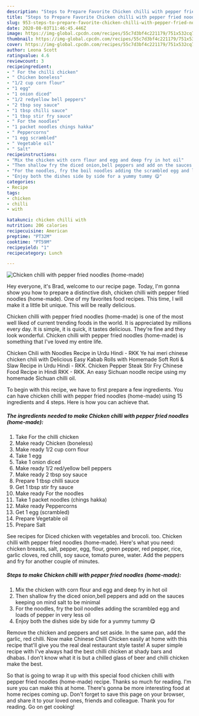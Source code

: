 ```yaml
---
description: "Steps to Prepare Favorite Chicken chilli with pepper fried noodles (home-made)"
title: "Steps to Prepare Favorite Chicken chilli with pepper fried noodles (home-made)"
slug: 953-steps-to-prepare-favorite-chicken-chilli-with-pepper-fried-noodles-home-made
date: 2020-08-03T11:46:45.446Z
image: https://img-global.cpcdn.com/recipes/55c7d3bf4c221179/751x532cq70/chicken-chilli-with-pepper-fried-noodles-home-made-recipe-main-photo.jpg
thumbnail: https://img-global.cpcdn.com/recipes/55c7d3bf4c221179/751x532cq70/chicken-chilli-with-pepper-fried-noodles-home-made-recipe-main-photo.jpg
cover: https://img-global.cpcdn.com/recipes/55c7d3bf4c221179/751x532cq70/chicken-chilli-with-pepper-fried-noodles-home-made-recipe-main-photo.jpg
author: Leona Scott
ratingvalue: 4.6
reviewcount: 3
recipeingredient:
- " For the chilli chicken"
- " Chicken boneless"
- "1/2 cup corn flour"
- "1 egg"
- "1 onion diced"
- "1/2 redyellow bell peppers"
- "2 tbsp soy sauce"
- "1 tbsp chilli sauce"
- "1 tbsp stir fry sauce"
- " For the noodles"
- "1 packet noodles chings hakka"
- " Peppercorns"
- "1 egg scrambled"
- " Vegetable oil"
- " Salt"
recipeinstructions:
- "Mix the chicken with corn flour and egg and deep fry in hot oil"
- "Then shallow fry the diced onion,bell peppers and add on the sauces keeping on mind salt to be minimal"
- "For the noodles, fry the boil noodles adding the scrambled egg and loads of pepper in very less oil"
- "Enjoy both the dishes side by side for a yummy tummy 😋"
categories:
- Recipe
tags:
- chicken
- chilli
- with

katakunci: chicken chilli with 
nutrition: 206 calories
recipecuisine: American
preptime: "PT32M"
cooktime: "PT59M"
recipeyield: "1"
recipecategory: Lunch

---
```



![Chicken chilli with pepper fried noodles (home-made)](https://img-global.cpcdn.com/recipes/55c7d3bf4c221179/751x532cq70/chicken-chilli-with-pepper-fried-noodles-home-made-recipe-main-photo.jpg)

Hey everyone, it's Brad, welcome to our recipe page. Today, I'm gonna show you how to prepare a distinctive dish, chicken chilli with pepper fried noodles (home-made). One of my favorites food recipes. This time, I will make it a little bit unique. This will be really delicious.

Chicken chilli with pepper fried noodles (home-made) is one of the most well liked of current trending foods in the world. It is appreciated by millions every day. It is simple, it is quick, it tastes delicious. They're fine and they look wonderful. Chicken chilli with pepper fried noodles (home-made) is something that I've loved my entire life.

Chicken Chili with Noodles Recipe in Urdu Hindi - RKK Ye hai meri chinese chicken chili with Delicious Easy Kabab Rolls with Homemade Soft Roti &amp; Slaw Recipe in Urdu Hindi - RKK. Chicken Pepper Steak Stir Fry Chinese Food Recipe in Hindi RKK - RKK. An easy Sichuan noodle recipe using my homemade Sichuan chilli oil.


To begin with this recipe, we have to first prepare a few ingredients. You can have chicken chilli with pepper fried noodles (home-made) using 15 ingredients and 4 steps. Here is how you can achieve that.

<!--inarticleads1-->

##### The ingredients needed to make Chicken chilli with pepper fried noodles (home-made):

1. Take  For the chilli chicken
1. Make ready  Chicken (boneless)
1. Make ready 1/2 cup corn flour
1. Take 1 egg
1. Take 1 onion diced
1. Make ready 1/2 red/yellow bell peppers
1. Make ready 2 tbsp soy sauce
1. Prepare 1 tbsp chilli sauce
1. Get 1 tbsp stir fry sauce
1. Make ready  For the noodles
1. Take 1 packet noodles (chings hakka)
1. Make ready  Peppercorns
1. Get 1 egg (scrambled)
1. Prepare  Vegetable oil
1. Prepare  Salt


See recipes for Diced chicken with vegetables and brocoli. too. Chicken chilli with pepper fried noodles (home-made). Here&#39;s what you need: chicken breasts, salt, pepper, egg, flour, green pepper, red pepper, rice, garlic cloves, red chilli, soy sauce, tomato puree, water. Add the peppers and fry for another couple of minutes. 

<!--inarticleads2-->

##### Steps to make Chicken chilli with pepper fried noodles (home-made):

1. Mix the chicken with corn flour and egg and deep fry in hot oil
1. Then shallow fry the diced onion,bell peppers and add on the sauces keeping on mind salt to be minimal
1. For the noodles, fry the boil noodles adding the scrambled egg and loads of pepper in very less oil
1. Enjoy both the dishes side by side for a yummy tummy 😋


Remove the chicken and peppers and set aside. In the same pan, add the garlic, red chilli. Now make Chinese Chilli Chicken easily at home with this recipe that&#39;ll give you the real deal restaurant style taste! A super simple recipe with I&#39;ve always had the best chilli chicken at shady bars and dhabas. I don&#39;t know what it is but a chilled glass of beer and chilli chicken make the best. 

So that is going to wrap it up with this special food chicken chilli with pepper fried noodles (home-made) recipe. Thanks so much for reading. I'm sure you can make this at home. There's gonna be more interesting food at home recipes coming up. Don't forget to save this page on your browser, and share it to your loved ones, friends and colleague. Thank you for reading. Go on get cooking!
